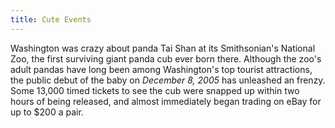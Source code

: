 ```yaml
---
title: Cute Events
---
```


Washington was crazy about panda Tai Shan at its Smithsonian's National Zoo, the first surviving giant panda cub ever born there. Although the zoo's adult pandas have long been among Washington's top tourist attractions, the public debut of the baby on *December 8, 2005* has unleashed an frenzy. Some 13,000 timed tickets to see the cub were snapped up within two hours of being released, and almost immediately began trading on eBay for up to $200 a pair.
